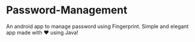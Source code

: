# Password-Management
An android app to manage password using Fingerprint. Simple and elegant app made with :heart: using Java!
